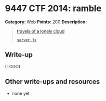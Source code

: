 # 9447 CTF 2014: ramble

**Category:** Web
**Points:** 200
**Description:**

> [travels of a lonely cloud](http://ramble.9447.plumbing:8888/)
>
> [`server.js`](server.js)

## Write-up

(TODO)

## Other write-ups and resources

* none yet
